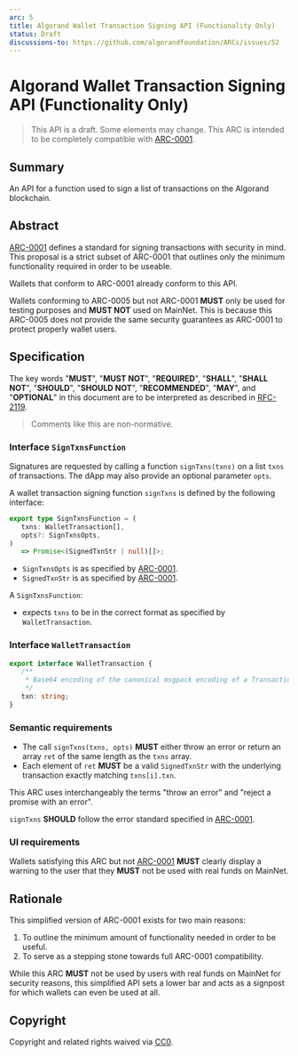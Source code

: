 ```yaml
---
arc: 5
title: Algorand Wallet Transaction Signing API (Functionality Only)
status: Draft
discussions-to: https://github.com/algorandfoundation/ARCs/issues/52
---
```


# Algorand Wallet Transaction Signing API (Functionality Only)

> This API is a draft.
> Some elements may change.
> This ARC is intended to be completely compatible with [ARC-0001](arc-0001.md).

## Summary

An API for a function used to sign a list of transactions on the Algorand blockchain.

## Abstract

[ARC-0001](arc-0001.md) defines a standard for signing transactions with security in mind. This proposal is a strict subset of ARC-0001 that outlines only the minimum functionality required in order to be useable.

Wallets that conform to ARC-0001 already conform to this API.

Wallets conforming to ARC-0005 but not ARC-0001 **MUST** only be used for testing purposes and **MUST NOT** used on MainNet.
This is because this ARC-0005 does not provide the same security guarantees as ARC-0001 to protect properly wallet users.

## Specification

The key words "**MUST**", "**MUST NOT**", "**REQUIRED**", "**SHALL**", "**SHALL NOT**", "**SHOULD**", "**SHOULD NOT**", "**RECOMMENDED**", "**MAY**", and "**OPTIONAL**" in this document are to be interpreted as described in [RFC-2119](https://www.ietf.org/rfc/rfc2119.txt).

> Comments like this are non-normative.

### Interface `SignTxnsFunction`

Signatures are requested by calling a function `signTxns(txns)` on a list `txns` of transactions. The dApp may also provide an optional parameter `opts`. 

A wallet transaction signing function `signTxns` is defined by the following interface:
```ts
export type SignTxnsFunction = (
   txns: WalletTransaction[],
   opts?: SignTxnsOpts,
)
   => Promise<(SignedTxnStr | null)[]>;
```
* `SignTxnsOpts` is as specified by [ARC-0001](arc-0001.md#interface-signtxnsopts).
* `SignedTxnStr` is as specified by [ARC-0001](arc-0001.md#interface-signedtxnstr).

A `SignTxnsFunction`:
* expects `txns` to be in the correct format as specified by `WalletTransaction`.

### Interface `WalletTransaction`

```ts
export interface WalletTransaction {
   /**
    * Base64 encoding of the canonical msgpack encoding of a Transaction.
    */
   txn: string;
}
```

### Semantic requirements

* The call `signTxns(txns, opts)` **MUST** either throw an error or return an array `ret` of the same length as the `txns` array.
* Each element of `ret` **MUST** be a valid `SignedTxnStr` with the underlying transaction exactly matching `txns[i].txn`.

This ARC uses interchangeably the terms "throw an error" and "reject a promise with an error".

`signTxns` **SHOULD** follow the error standard specified in [ARC-0001](arc-0001.md#error-standards).

### UI requirements

Wallets satisfying this ARC but not [ARC-0001](arc-0001.md) **MUST** clearly display a warning to the user that they **MUST** not be used with real funds on MainNet.

## Rationale

This simplified version of ARC-0001 exists for two main reasons:

1. To outline the minimum amount of functionality needed in order to be useful.
2. To serve as a stepping stone towards full ARC-0001 compatibility.

While this ARC **MUST** not be used by users with real funds on MainNet for security reasons, this simplified API sets a lower bar and acts as a signpost for which wallets can even be used at all.

## Copyright

Copyright and related rights waived via [CC0](https://creativecommons.org/publicdomain/zero/1.0/).
